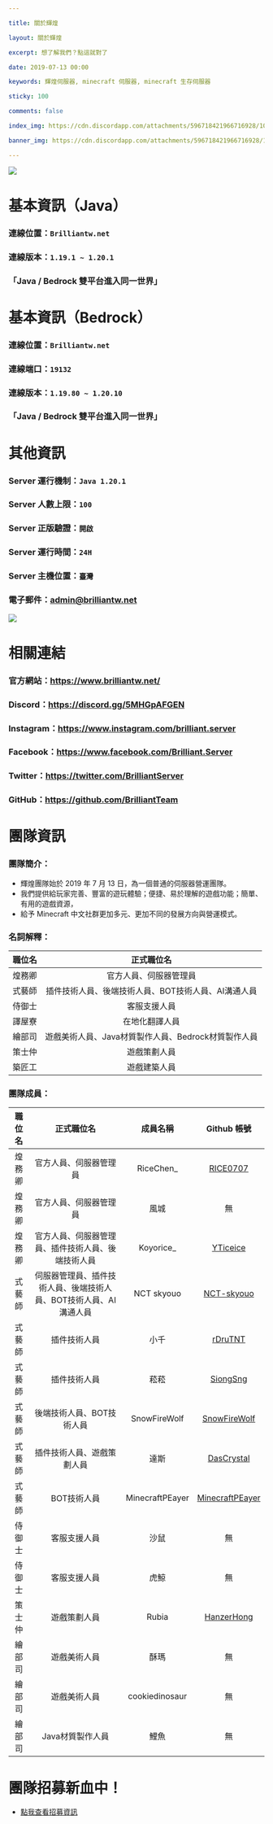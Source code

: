 ```yaml
---

title: 關於輝煌

layout: 關於輝煌

excerpt: 想了解我們？點這就對了

date: 2019-07-13 00:00

keywords: 輝煌伺服器, minecraft 伺服器, minecraft 生存伺服器

sticky: 100

comments: false

index_img: https://cdn.discordapp.com/attachments/596718421966716928/1088834348112941126/2-1.png

banner_img: https://cdn.discordapp.com/attachments/596718421966716928/1088834348112941126/2-1.png

---
```


![](https://media.discordapp.net/attachments/596718421966716928/971190210928992267/AddText_05-04-06.36.35.png)

# 基本資訊（Java）
### 連線位置：` Brilliantw.net ` 
### 連線版本：` 1.19.1 ~ 1.20.1 `
### 「Java / Bedrock 雙平台進入同一世界」

# 基本資訊（Bedrock）
### 連線位置：` Brilliantw.net `
### 連線端口：` 19132 `
### 連線版本：` 1.19.80 ~ 1.20.10 `
### 「Java / Bedrock 雙平台進入同一世界」

# 其他資訊
### Server 運行機制：` Java 1.20.1 `
### Server 人數上限：` 100 `
### Server 正版驗證：` 開啟 `
### Server 運行時間：` 24H `
### Server 主機位置：` 臺灣 `
### 電子郵件：admin@brilliantw.net

<a href="https://www.mc-list.xyz/843/info" target="_blank"><img src="https://www.mc-list.xyz/banner/1-843.png" border="0"></a>

# 相關連結
### 官方網站：https://www.brilliantw.net/
### Discord：https://discord.gg/5MHGpAFGEN
### Instagram：https://www.instagram.com/brilliant.server
### Facebook：https://www.facebook.com/Brilliant.Server
### Twitter：https://twitter.com/BrilliantServer
### GitHub：https://github.com/BrilliantTeam

# 團隊資訊

### 團隊簡介：

- 輝煌團隊始於 2019 年 7 月 13 日，為一個普通的伺服器營運團隊。
- 我們提供給玩家完善、豐富的遊玩體驗；便捷、易於理解的遊戲功能；簡單、有用的遊戲資源，
- 給予 Minecraft 中文社群更加多元、更加不同的發展方向與營運模式。

### 名詞解釋：
職位名|正式職位名|
:------:|:------:|
煌務卿|官方人員、伺服器管理員
式藝師|插件技術人員、後端技術人員、BOT技術人員、AI溝通人員
侍御士|客服支援人員
譯屋寮|在地化翻譯人員
繪部司|遊戲美術人員、Java材質製作人員、Bedrock材質製作人員
策士仲|遊戲策劃人員
築匠工|遊戲建築人員

### 團隊成員：
職位名|正式職位名|成員名稱|Github 帳號|
:------:|:------:|:------:|:------:|
煌務卿|官方人員、伺服器管理員|RiceChen_|[RICE0707](https://github.com/RICE0707)
煌務卿|官方人員、伺服器管理員|風城|無
煌務卿|官方人員、伺服器管理員、插件技術人員、後端技術人員|Koyorice_|[YTiceice](https://github.com/YTiceice)
式藝師|伺服器管理員、插件技術人員、後端技術人員、BOT技術人員、AI溝通人員|NCT skyouo|[NCT-skyouo](https://github.com/NCT-skyouo)
式藝師|插件技術人員|小千|[rDruTNT](https://github.com/rDruTNT)
式藝師|插件技術人員|菘菘|[SiongSng](https://github.com/SiongSng)
式藝師|後端技術人員、BOT技術人員|SnowFireWolf|[SnowFireWolf](https://github.com/SnowFireWolf)
式藝師|插件技術人員、遊戲策劃人員|達斯|[DasCrystal](https://github.com/DasCrystal)
式藝師|BOT技術人員|MinecraftPEayer|[MinecraftPEayer](https://github.com/MinecraftPEayer)
侍御士|客服支援人員|沙鼠|無
侍御士|客服支援人員|虎鯨|無
策士仲|遊戲策劃人員|Rubia|[HanzerHong](https://github.com/Rubia7599)
繪部司|遊戲美術人員|酥瑪|無
繪部司|遊戲美術人員|cookiedinosaur|無
繪部司|Java材質製作人員|鯉魚|無

# 團隊招募新血中！
- [點我查看招募資訊](https://www.brilliantw.net/成員招募)
